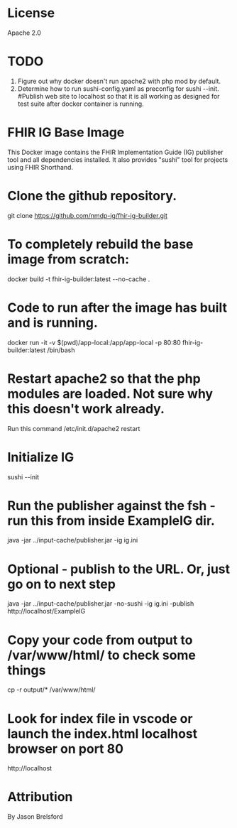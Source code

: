 # License
Apache 2.0

# TODO
1.    Figure out why docker doesn't run apache2 with php mod by default.  
2.    Determine how to run sushi-config.yaml as preconfig for sushi --init.  #Publish web site to localhost so that it is all working as designed for test suite after docker container is running. 

# FHIR IG Base Image
This Docker image contains the FHIR Implementation Guide (IG) publisher tool and all dependencies installed. It also provides "sushi" tool for projects using FHIR Shorthand.
# Clone the github repository. 
git clone https://github.com/nmdp-ig/fhir-ig-builder.git
# To completely rebuild the base image from scratch:
docker build -t fhir-ig-builder:latest --no-cache .
# Code to run after the image has built and is running. 
docker run -it -v $(pwd)/app-local:/app/app-local -p 80:80 fhir-ig-builder:latest /bin/bash 
# Restart apache2 so that the php modules are loaded.  Not sure why this doesn't work already.
Run this command /etc/init.d/apache2 restart
# Initialize IG 
sushi --init 
# Run the publisher against the fsh - run this from inside ExampleIG dir.
java -jar ../input-cache/publisher.jar -ig ig.ini
# Optional - publish to the URL.  Or, just go on to next step
java -jar ../input-cache/publisher.jar -no-sushi -ig ig.ini -publish http://localhost/ExampleIG
# Copy your code from output to /var/www/html/ to check some things
cp -r output/* /var/www/html/
# Look for index file in vscode or launch the index.html localhost browser on port 80
http://localhost 

# Attribution
By Jason Brelsford
